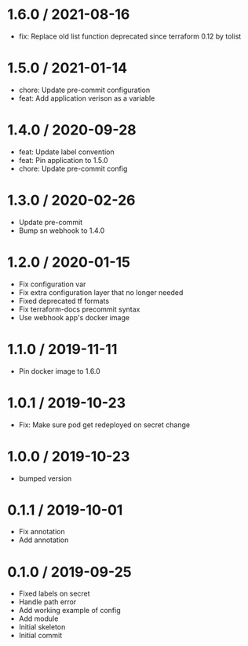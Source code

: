 1.6.0 / 2021-08-16
==================

* fix: Replace old list function deprecated since terraform 0.12 by tolist

1.5.0 / 2021-01-14
==================

  * chore: Update pre-commit configuration
  * feat: Add application verison as a variable

1.4.0 / 2020-09-28
==================

  * feat: Update label convention
  * feat: Pin application to 1.5.0
  * chore: Update pre-commit config

1.3.0 / 2020-02-26
==================

  * Update pre-commit
  * Bump sn webhook to 1.4.0

1.2.0 / 2020-01-15
==================

  * Fix configuration var
  * Fix extra configuration layer that no longer needed
  * Fixed deprecated tf formats
  * Fix terraform-docs precommit syntax
  * Use webhook app's docker image

1.1.0 / 2019-11-11
==================

  * Pin docker image to 1.6.0

1.0.1 / 2019-10-23
==================

  * Fix: Make sure pod get redeployed on secret change

1.0.0 / 2019-10-23
==================

  * bumped version

0.1.1 / 2019-10-01
==================

  * Fix annotation
  * Add annotation

0.1.0 / 2019-09-25
==================

  * Fixed labels on secret
  * Handle path error
  * Add working example of config
  * Add module
  * Initial skeleton
  * Initial commit
